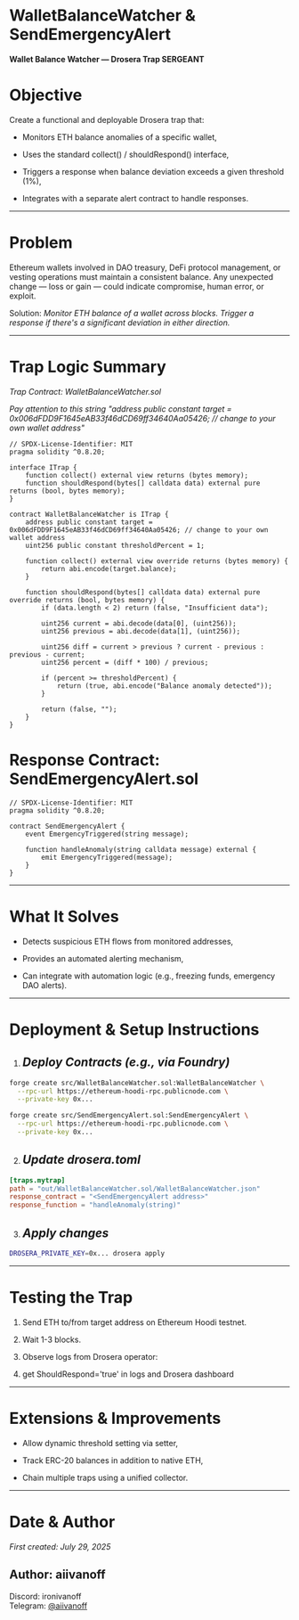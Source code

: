 
# WalletBalanceWatcher & SendEmergencyAlert  
**Wallet Balance Watcher — Drosera Trap SERGEANT**

# Objective

Create a functional and deployable Drosera trap that:

- Monitors ETH balance anomalies of a specific wallet,

- Uses the standard collect() / shouldRespond() interface,

- Triggers a response when balance deviation exceeds a given threshold (1%),

- Integrates with a separate alert contract to handle responses.

---

# Problem

Ethereum wallets involved in DAO treasury, DeFi protocol management, or vesting operations must maintain a consistent balance. Any unexpected change — loss or gain — could indicate compromise, human error, or exploit.

Solution: _Monitor ETH balance of a wallet across blocks. Trigger a response if there's a significant deviation in either direction._

---

# Trap Logic Summary

_Trap Contract: WalletBalanceWatcher.sol_

_Pay attention to this string "address public constant target = 0x006dFDD9F1645eAB33f46dCD69ff34640Aa05426; // change to your own wallet address"_

```solidity
// SPDX-License-Identifier: MIT
pragma solidity ^0.8.20;

interface ITrap {
    function collect() external view returns (bytes memory);
    function shouldRespond(bytes[] calldata data) external pure returns (bool, bytes memory);
}

contract WalletBalanceWatcher is ITrap {
    address public constant target = 0x006dFDD9F1645eAB33f46dCD69ff34640Aa05426; // change to your own wallet address
    uint256 public constant thresholdPercent = 1;

    function collect() external view override returns (bytes memory) {
        return abi.encode(target.balance);
    }

    function shouldRespond(bytes[] calldata data) external pure override returns (bool, bytes memory) {
        if (data.length < 2) return (false, "Insufficient data");

        uint256 current = abi.decode(data[0], (uint256));
        uint256 previous = abi.decode(data[1], (uint256));

        uint256 diff = current > previous ? current - previous : previous - current;
        uint256 percent = (diff * 100) / previous;

        if (percent >= thresholdPercent) {
            return (true, abi.encode("Balance anomaly detected"));
        }

        return (false, "");
    }
}
```

# Response Contract: SendEmergencyAlert.sol

```solidity
// SPDX-License-Identifier: MIT
pragma solidity ^0.8.20;

contract SendEmergencyAlert {
    event EmergencyTriggered(string message);

    function handleAnomaly(string calldata message) external {
        emit EmergencyTriggered(message);
    }
}
```

---

# What It Solves

- Detects suspicious ETH flows from monitored addresses,

- Provides an automated alerting mechanism,

- Can integrate with automation logic (e.g., freezing funds, emergency DAO alerts).

---

# Deployment & Setup Instructions

1. ## _Deploy Contracts (e.g., via Foundry)_

```bash
forge create src/WalletBalanceWatcher.sol:WalletBalanceWatcher \
  --rpc-url https://ethereum-hoodi-rpc.publicnode.com \
  --private-key 0x...
```

```bash
forge create src/SendEmergencyAlert.sol:SendEmergencyAlert \
  --rpc-url https://ethereum-hoodi-rpc.publicnode.com \
  --private-key 0x...
```

2. ## _Update drosera.toml_

```toml
[traps.mytrap]
path = "out/WalletBalanceWatcher.sol/WalletBalanceWatcher.json"
response_contract = "<SendEmergencyAlert address>"
response_function = "handleAnomaly(string)"
```

3. ## _Apply changes_

```bash
DROSERA_PRIVATE_KEY=0x... drosera apply
```

---

# Testing the Trap

1. Send ETH to/from target address on Ethereum Hoodi testnet.

2. Wait 1-3 blocks.

3. Observe logs from Drosera operator:

4. get ShouldRespond='true' in logs and Drosera dashboard

---

# Extensions & Improvements

- Allow dynamic threshold setting via setter,

- Track ERC-20 balances in addition to native ETH,

- Chain multiple traps using a unified collector.

---

# Date & Author

_First created: July 29, 2025_

## Author: aiivanoff  
Discord: ironivanoff  
Telegram: [@aiivanoff](https://t.me/aiivanoff)
